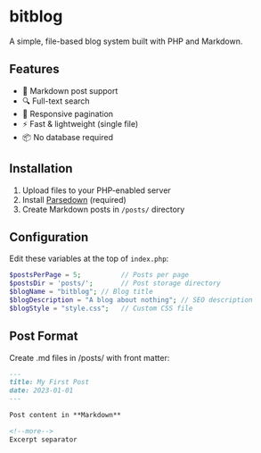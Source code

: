 # bitblog

A simple, file-based blog system built with PHP and Markdown.

## Features

- 📝 Markdown post support
- 🔍 Full-text search
- 📱 Responsive pagination
- ⚡ Fast & lightweight (single file)
- 📦 No database required

## Installation

1. Upload files to your PHP-enabled server
2. Install [Parsedown](https://github.com/erusev/parsedown) (required)
3. Create Markdown posts in `/posts/` directory

## Configuration

Edit these variables at the top of `index.php`:
```php
$postsPerPage = 5;          // Posts per page
$postsDir = 'posts/';       // Post storage directory
$blogName = "bitblog"; // Blog title  
$blogDescription = "A blog about nothing"; // SEO description
$blogStyle = "style.css";   // Custom CSS file
```

## Post Format

Create .md files in /posts/ with front matter:

```md
---
title: My First Post
date: 2023-01-01
---

Post content in **Markdown**

<!--more--> 
Excerpt separator
```
